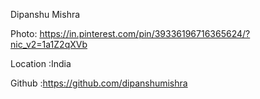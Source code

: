 Dipanshu Mishra

Photo: https://in.pinterest.com/pin/39336196716365624/?nic_v2=1a1Z2qXVb

Location :India

Github :https://github.com/dipanshumishra
